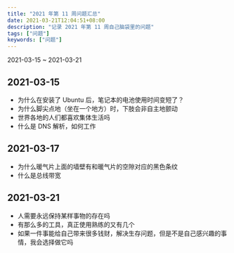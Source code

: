 ```yaml
---
title: "2021 年第 11 周问题汇总"
date: 2021-03-21T12:04:51+08:00
description: "记录 2021 年第 11 周自己脑袋里的问题"
tags: ["问题"]
keywords: ["问题"]
---
```


2021-03-15 ~ 2021-03-21

## 2021-03-15

- 为什么在安装了 Ubuntu 后，笔记本的电池使用时间变短了？
- 为什么脚尖点地（坐在一个地方）时，下肢会非自主地颤动
- 世界各地的人们都喜欢集体生活吗
- 什么是 DNS 解析，如何工作

## 2021-03-17

- 为什么暖气片上面的墙壁有和暖气片的空隙对应的黑色条纹
- 什么是总线带宽

## 2021-03-21

- 人需要永远保持某样事物的存在吗
- 有那么多的工具，真正使用熟练的又有几个
- 如果一件事能给自己带来很多钱财，解决生存问题，但是不是自己感兴趣的事情，我会选择做它吗
